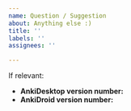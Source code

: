```yaml
---
name: Question / Suggestion
about: Anything else :)
title: ''
labels: ''
assignees: ''

---
```


If relevant:

* **AnkiDesktop version number:**
* **AnkiDroid version number:**
